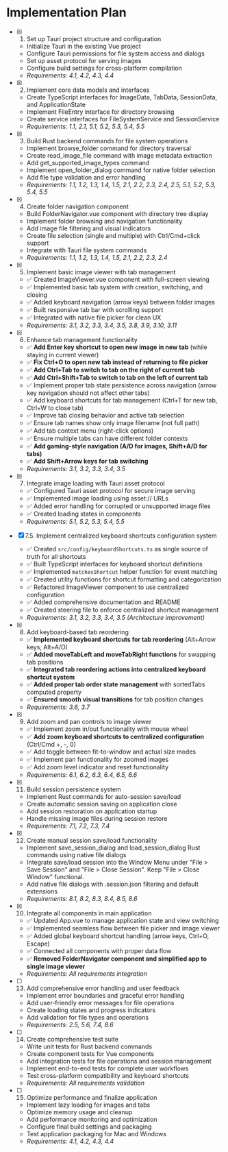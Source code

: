 # Implementation Plan

- [x] 1. Set up Tauri project structure and configuration
  - Initialize Tauri in the existing Vue project
  - Configure Tauri permissions for file system access and dialogs
  - Set up asset protocol for serving images
  - Configure build settings for cross-platform compilation
  - _Requirements: 4.1, 4.2, 4.3, 4.4_

- [x] 2. Implement core data models and interfaces
  - Create TypeScript interfaces for ImageData, TabData, SessionData, and ApplicationState
  - Implement FileEntry interface for directory browsing
  - Create service interfaces for FileSystemService and SessionService
  - _Requirements: 1.1, 2.1, 5.1, 5.2, 5.3, 5.4, 5.5_

- [x] 3. Build Rust backend commands for file system operations
  - Implement browse_folder command for directory traversal
  - Create read_image_file command with image metadata extraction
  - Add get_supported_image_types command
  - Implement open_folder_dialog command for native folder selection
  - Add file type validation and error handling
  - _Requirements: 1.1, 1.2, 1.3, 1.4, 1.5, 2.1, 2.2, 2.3, 2.4, 2.5, 5.1, 5.2, 5.3, 5.4, 5.5_

- [x] 4. Create folder navigation component
  - Build FolderNavigator.vue component with directory tree display
  - Implement folder browsing and navigation functionality
  - Add image file filtering and visual indicators
  - Create file selection (single and multiple) with Ctrl/Cmd+click support
  - Integrate with Tauri file system commands
  - _Requirements: 1.1, 1.2, 1.3, 1.4, 1.5, 2.1, 2.2, 2.3, 2.4_

- [x] 5. Implement basic image viewer with tab management
  - ✅ Created ImageViewer.vue component with full-screen viewing
  - ✅ Implemented basic tab system with creation, switching, and closing
  - ✅ Added keyboard navigation (arrow keys) between folder images
  - ✅ Built responsive tab bar with scrolling support
  - ✅ Integrated with native file picker for clean UX
  - _Requirements: 3.1, 3.2, 3.3, 3.4, 3.5, 3.8, 3.9, 3.10, 3.11_

- [x] 6. Enhance tab management functionality
  - ✅ **Add Enter key shortcut to open new image in new tab** (while staying in current viewer)
  - ✅ **Fix Ctrl+O to open new tab instead of returning to file picker**
  - ✅ **Add Ctrl+Tab to switch to tab on the right of current tab**
  - ✅ **Add Ctrl+Shift+Tab to switch to tab on the left of current tab**
  - ✅ Implement proper tab state persistence across navigation (arrow key navigation should not affect other tabs)
  - ✅ Add keyboard shortcuts for tab management (Ctrl+T for new tab, Ctrl+W to close tab)
  - ✅ Improve tab closing behavior and active tab selection
  - ✅ Ensure tab names show only image filename (not full path)
  - ✅ Add tab context menu (right-click options)
  - ✅ Ensure multiple tabs can have different folder contexts
  - ✅ **Add gaming-style navigation (A/D for images, Shift+A/D for tabs)**
  - ✅ **Add Shift+Arrow keys for tab switching**
  - _Requirements: 3.1, 3.2, 3.3, 3.4, 3.5_

- [x] 7. Integrate image loading with Tauri asset protocol
  - ✅ Configured Tauri asset protocol for secure image serving
  - ✅ Implemented image loading using asset:// URLs
  - ✅ Added error handling for corrupted or unsupported image files
  - ✅ Created loading states in components
  - _Requirements: 5.1, 5.2, 5.3, 5.4, 5.5_

- [x] 7.5. Implement centralized keyboard shortcuts configuration system
  - ✅ Created `src/config/keyboardShortcuts.ts` as single source of truth for all shortcuts
  - ✅ Built TypeScript interfaces for keyboard shortcut definitions
  - ✅ Implemented `matchesShortcut` helper function for event matching
  - ✅ Created utility functions for shortcut formatting and categorization
  - ✅ Refactored ImageViewer component to use centralized configuration
  - ✅ Added comprehensive documentation and README
  - ✅ Created steering file to enforce centralized shortcut management
  - _Requirements: 3.1, 3.2, 3.3, 3.4, 3.5 (Architecture improvement)_

- [x] 8. Add keyboard-based tab reordering
  - ✅ **Implemented keyboard shortcuts for tab reordering** (Alt+Arrow keys, Alt+A/D)
  - ✅ **Added moveTabLeft and moveTabRight functions** for swapping tab positions
  - ✅ **Integrated tab reordering actions into centralized keyboard shortcut system**
  - ✅ **Added proper tab order state management** with sortedTabs computed property
  - ✅ **Ensured smooth visual transitions** for tab position changes
  - _Requirements: 3.6, 3.7_

- [x] 9. Add zoom and pan controls to image viewer
  - ✅ Implement zoom in/out functionality with mouse wheel
  - ✅ **Add zoom keyboard shortcuts to centralized configuration** (Ctrl/Cmd +, -, 0)
  - ✅ Add toggle between fit-to-window and actual size modes
  - ✅ Implement pan functionality for zoomed images
  - ✅ Add zoom level indicator and reset functionality
  - _Requirements: 6.1, 6.2, 6.3, 6.4, 6.5, 6.6_

- [x] 11. Build session persistence system
  - Implement Rust commands for auto-session save/load
  - Create automatic session saving on application close
  - Add session restoration on application startup
  - Handle missing image files during session restore
  - _Requirements: 7.1, 7.2, 7.3, 7.4_

- [x] 12. Create manual session save/load functionality
  - Implement save_session_dialog and load_session_dialog Rust commands using native file dialogs
  - Integrate save/load session into the Window Menu under "File > Save Session" and "File > Close Session". Keep "File > Close Window" functional.
  - Add native file dialogs with .session.json filtering and default extensions
  - _Requirements: 8.1, 8.2, 8.3, 8.4, 8.5, 8.6_

- [x] 10. Integrate all components in main application
  - ✅ Updated App.vue to manage application state and view switching
  - ✅ Implemented seamless flow between file picker and image viewer
  - ✅ Added global keyboard shortcut handling (arrow keys, Ctrl+O, Escape)
  - ✅ Connected all components with proper data flow
  - ✅ **Removed FolderNavigator component and simplified app to single image viewer**
  - _Requirements: All requirements integration_

- [ ] 13. Add comprehensive error handling and user feedback
  - Implement error boundaries and graceful error handling
  - Add user-friendly error messages for file operations
  - Create loading states and progress indicators
  - Add validation for file types and operations
  - _Requirements: 2.5, 5.6, 7.4, 8.6_

- [ ] 14. Create comprehensive test suite
  - Write unit tests for Rust backend commands
  - Create component tests for Vue components
  - Add integration tests for file operations and session management
  - Implement end-to-end tests for complete user workflows
  - Test cross-platform compatibility and keyboard shortcuts
  - _Requirements: All requirements validation_

- [ ] 15. Optimize performance and finalize application
  - Implement lazy loading for images and tabs
  - Optimize memory usage and cleanup
  - Add performance monitoring and optimization
  - Configure final build settings and packaging
  - Test application packaging for Mac and Windows
  - _Requirements: 4.1, 4.2, 4.3, 4.4_
